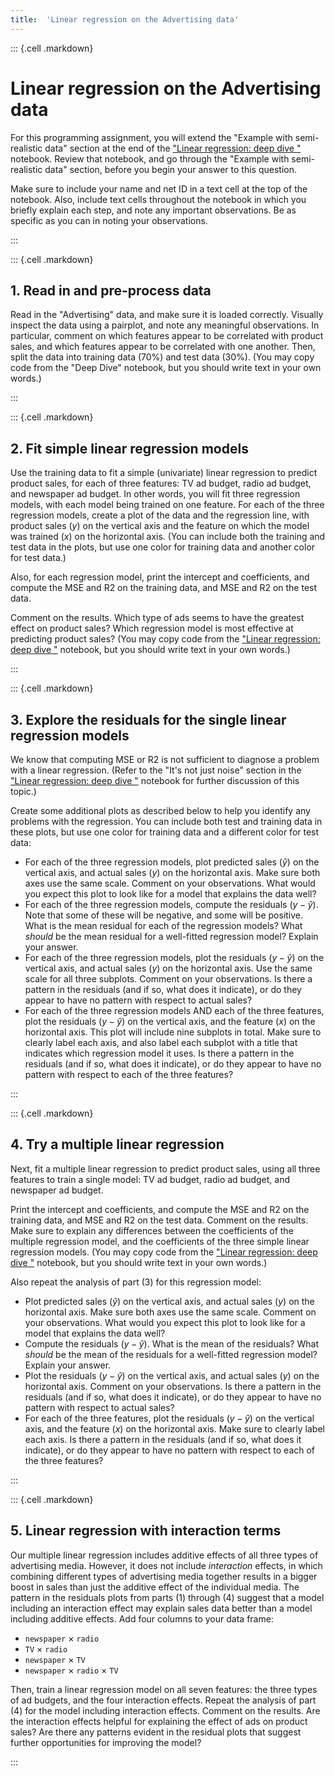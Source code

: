 ```yaml
---
title:  'Linear regression on the Advertising data'
---
```



::: {.cell .markdown}


# Linear regression on the Advertising data

For this programming assignment, you will extend the "Example with semi-realistic data" section at the end of the ["Linear regression: deep dive
"](https://github.com/ffund/ml-notebooks/blob/master/notebooks/2-linear-regression-deep-dive.ipynb) notebook. Review that notebook, and go through the "Example with semi-realistic data" section, before you begin your answer to this question.

Make sure to include your name and net ID in a text cell at the top of the notebook. Also, include text cells throughout the notebook in which you briefly explain each step, and note any important observations. Be as specific as you can in noting your observations.

:::

::: {.cell .markdown}

## 1. Read in and pre-process data

Read in the "Advertising" data, and make sure it is loaded correctly. Visually inspect the data using a pairplot, and note any meaningful observations. In particular, comment on which features appear to be correlated with product sales, and which features appear to be correlated with one another. Then, split the data into training data (70%) and test data (30%). (You may copy code from the "Deep Dive" notebook, but you should write text in your own words.)

:::

::: {.cell .markdown}


## 2. Fit simple linear regression models

Use the training data to fit a simple (univariate) linear regression to predict product sales, for each of three features: TV ad budget, radio ad budget, and newspaper ad budget. In other words, you will fit three regression models, with each model being trained on one feature. For each of the three regression models, create a plot of the data and the regression line, with product sales ($y$) on the vertical axis and the feature on which the model was trained ($x$) on the horizontal axis. (You can include both the training and test data in the plots, but use one color for training data and another color for test data.) 

Also, for each regression model, print the intercept and coefficients, and compute the MSE and R2 on the training data, and MSE and R2 on the test data. 

Comment on the results. Which type of ads seems to have the greatest effect on product sales? Which regression model is most effective at predicting product sales? (You may copy code from the ["Linear regression: deep dive
"](https://github.com/ffund/ml-notebooks/blob/master/notebooks/2-linear-regression-deep-dive.ipynb) notebook, but you should write text in your own words.)


:::

::: {.cell .markdown}

## 3. Explore the residuals for the single linear regression models


We know that computing MSE or R2 is not sufficient to diagnose a problem with a linear regression. (Refer to the "It's not just noise" section in the ["Linear regression: deep dive
"](https://github.com/ffund/ml-notebooks/blob/master/notebooks/2-linear-regression-deep-dive.ipynb) notebook for further discussion of this topic.) 

Create some additional plots as described below to help you identify any problems with the regression. You can include both test and training data in these plots, but use one color for training data and a different color for test data:

 - For each of the three regression models, plot predicted sales ($\hat{y}$) on the vertical axis, and actual sales ($y$) on the horizontal axis. Make sure both axes use the same scale. Comment on your observations. What would you expect this plot to look like for a model that explains the data well?
 - For each of the three regression models, compute the residuals ($y - \hat{y}$). Note that some of these will be negative, and some will be positive. What is the mean residual for each of the regression models? What _should_ be the mean residual for a well-fitted regression model? Explain your answer.
 - For each of the three regression models, plot the residuals ($y - \hat{y}$) on the vertical axis, and actual sales ($y$) on the horizontal axis. Use the same scale for all three subplots. Comment on your observations. Is there a pattern in the residuals (and if so, what does it indicate), or do they appear to have no pattern with respect to actual sales?
 - For each of the three regression models AND each of the three features, plot the residuals ($y - \hat{y}$) on the vertical axis, and the feature ($x$) on the horizontal axis. This plot will include nine subplots in total. Make sure to clearly label each axis, and also label each subplot with a title that indicates which regression model it uses. Is there a pattern in the residuals (and if so, what does it indicate), or do they appear to have no pattern with respect to each of the three features?

:::

::: {.cell .markdown}

## 4. Try a multiple linear regression

Next, fit a multiple linear regression to predict product sales, using all three features to train a single model: TV ad budget, radio ad budget, and newspaper ad budget. 

Print the intercept and coefficients, and compute the MSE and R2 on the training data, and MSE and R2 on the test data. Comment on the results. Make sure to explain any differences between the coefficients of the multiple regression model, and the coefficients of the three simple linear regression models. (You may copy code from the ["Linear regression: deep dive
"](https://github.com/ffund/ml-notebooks/blob/master/notebooks/2-linear-regression-deep-dive.ipynb) notebook, but you should write text in your own words.) 


Also repeat the analysis of part (3) for this regression model:

 - Plot predicted sales ($\hat{y}$) on the vertical axis, and actual sales ($y$) on the horizontal axis. Make sure both axes use the same scale. Comment on your observations. What would you expect this plot to look like for a model that explains the data well?
 - Compute the residuals ($y - \hat{y}$). What is the mean of the residuals? What _should_ be the mean of the residuals for a well-fitted regression model? Explain your answer.
 - Plot the residuals ($y - \hat{y}$) on the vertical axis, and actual sales ($y$) on the horizontal axis. Comment on your observations. Is there a pattern in the residuals (and if so, what does it indicate), or do they appear to have no pattern with respect to actual sales?
 - For each of the three features, plot the residuals ($y - \hat{y}$) on the vertical axis, and the feature ($x$) on the horizontal axis. Make sure to clearly label each axis. Is there a pattern in the residuals (and if so, what does it indicate), or do they appear to have no pattern with respect to each of the three features?

:::

::: {.cell .markdown}

## 5. Linear regression with interaction terms

Our multiple linear regression includes additive effects of all three types of advertising media. However, it does not include *interaction* effects, in which combining different types of advertising media together results in a bigger boost in sales than just the additive effect of the individual media.  The pattern in the residuals plots from parts (1) through (4) suggest that a model including an interaction effect may explain sales data better than a model including additive effects. Add four columns to your data frame: 

* `newspaper` $\times$ `radio`
* `TV` $\times$ `radio`
* `newspaper` $\times$ `TV`
* `newspaper` $\times$ `radio` $\times$ `TV` 


Then, train a linear regression model on all seven features: the three types of ad budgets, and the four interaction effects. Repeat the analysis of part (4) for the model including interaction effects. Comment on the results. Are the interaction effects helpful for explaining the effect of ads on product sales? Are there any patterns evident in the residual plots that suggest further opportunities for improving the model?

:::